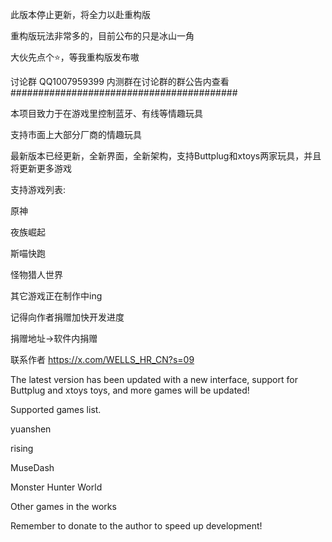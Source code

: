 此版本停止更新，将全力以赴重构版

重构版玩法非常多的，目前公布的只是冰山一角

大伙先点个⭐，等我重构版发布嗷

讨论群 QQ1007959399
内测群在讨论群的群公告内查看
#########################################

本项目致力于在游戏里控制蓝牙、有线等情趣玩具

支持市面上大部分厂商的情趣玩具

最新版本已经更新，全新界面，全新架构，支持Buttplug和xtoys两家玩具，并且将更新更多游戏

支持游戏列表:

原神

夜族崛起

斯喵快跑

怪物猎人世界

其它游戏正在制作中ing

记得向作者捐赠加快开发进度

捐赠地址→软件内捐赠

联系作者 https://x.com/WELLS_HR_CN?s=09

The latest version has been updated with a new interface, support for Buttplug and xtoys toys, and more games will be updated!



Supported games list.

yuanshen

rising

MuseDash

Monster Hunter World



Other games in the works

Remember to donate to the author to speed up development!
